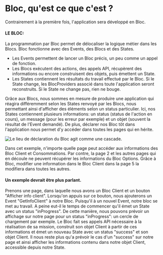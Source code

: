 # Bloc, qu'est ce que c'est ?

Contrairement à la première fois, l'application sera développé en Bloc.&#x20;

#### LE BLOC:

La programmation par Bloc permet de délocaliser la logique métier dans les Blocs. Bloc fonctionne avec des Events, des Blocs et des States.

* Les Events permettent de lancer un Bloc précis, un peu comme un appel de fonction.
* Les Blocs exécutent des actions, des appels API, récupèrent des informations ou encore construisent des objets, puis émettent un State.
* Les States contiennent les résultats du travail effectué par le Bloc. Si le State change, les BlocProviders associé dans toute l'application seront reconstruits. Si le State ne change pas, rien ne bouge.

Grâce aux Blocs, nous sommes en mesure de produire une application qui réagira différemment selon les States renvoyé par les Blocs, nous permettant ainsi d'afficher des éléments selon un status particulier. Ici, nos States contiennent plusieurs informations: un status (status de l'action en cours), un message (pour les erreur par exemple) et un objet (souvent la résultat de l'Event demandé). De plus, déclarer nos Bloc tôt dans l'application nous permet d'y accéder dans toutes les pages qui en hérite.

![Le lieu de déclaration du Bloc agit comme une cascade.](<../../.gitbook/assets/Shéma Bloc.jpg>)

Dans cet exemple, n'importe quelle page peut accéder aux informations des Bloc Client et Consommations. Par contre, la page 2 et les autres pages qui en découle ne peuvent récupérer les informations du Bloc Options. Grâce à Bloc, modifier une information dans le Bloc Client dans la page 5 la modifiera dans toutes les autres.&#x20;

#### Un exemple devrait être plus parlant.&#x20;

Prenons une page, dans laquelle nous avons un Bloc Client et un bouton "Afficher info client". Lorsqu'on appuis sur ce bouton, nous ajouterons un Event "GetInfoClient" à notre Bloc. Puisqu'il à un nouvel Event, notre bloc se met au travail. A peine eut-il le temps de commencer qu'il émet un State avec un status "inProgress". De cette manière, nous pouvons prévoir un affichage sur notre page pour un status "inProgress": un cercle de chargement par exemple. Le Bloc fait ses appels API nécessaire à la réalisation de sa mission, construit son objet Client à partir de ces informations et émet un nouveau State avec un status "success" et son objet Client. Il nous reste plus qu'a prévoir le cas d'un "success" sur notre page et ainsi afficher les informations contenu dans notre objet Client, accessible depuis notre State.&#x20;

